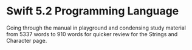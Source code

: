 # Swift 5.2 Programming Language
Going through the manual in playground and condensing study material from 5337 words to 910 words for quicker review for the Strings and Character page.
